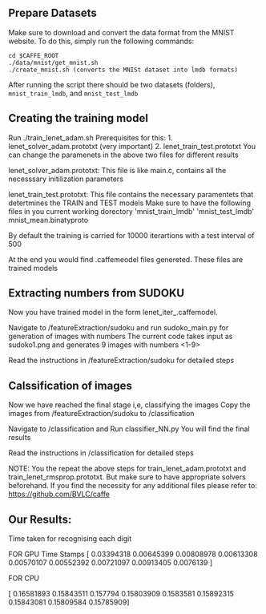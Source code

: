 ## Prepare Datasets

Make sure to download and convert the data format from the MNIST website. 
To do this, simply run the following commands:

	cd $CAFFE_ROOT
	./data/mnist/get_mnist.sh
	./create_mnist.sh (converts the MNISt dataset into lmdb formats)

After running the script there should be two datasets (folders), `mnist_train_lmdb`, and `mnist_test_lmdb`


## Creating the training model

Run ./train_lenet_adam.sh
	Prerequisites for this:
	1. lenet_solver_adam.prototxt (very important)
	2. lenet_train_test.prototxt
You can change the paramenets in the above two files for different results
 
lenet_solver_adam.prototxt:
	This file is like main.c, contains all the necesssary initilization parameters

lenet_train_test.prototxt:
	This file contains the necessary paramentets that detertmines the TRAIN and TEST models
	Make sure to have the following files in you current working dorectory
		'mnist_train_lmdb'
		'mnist_test_lmdb'
		 mnist_mean.binatyproto

By default the training is carried for 10000 iterartions with a test interval of 500

At the end you would find .caffemeodel files genereted. These files are trained models


## Extracting numbers from SUDOKU

Now you have trained model in the form lenet_iter_<NumOfIteration>.caffemodel. 

Navigate to /featureExtraction/sudoku and run sudoko_main.py for generation of images with numbers
The current code takes input as sudoko1.png and generates 9 images with numbers <1-9>

Read the instructions in /featureExtraction/sudoku for detailed steps


## Calssification of images

Now we have reached the final stage i,e, classifying the images
Copy the images from /featureExtraction/sudoku to /classification

Navigate to /classification and Run classifier_NN.py
You will find the final results 

Read the instructions in /classification for detailed steps

NOTE: You the repeat the above steps for train_lenet_adam.prototxt and train_lenet_rmsprop.prototxt. But make sure to have appropriate solvers beforehand. If you find the necessity for any additional files please refer to: https://github.com/BVLC/caffe

## Our Results:

Time taken for recognising each digit

FOR GPU
Time Stamps
[ 0.03394318  0.00645399  0.00808978  0.00613308  0.00570107  0.00552392
  0.00721097  0.00913405  0.0076139 ]

FOR CPU

[ 0.16581893  0.15843511  0.157794    0.15803909  0.1583581   0.15892315
  0.15843081  0.15809584  0.15785909]

	
	
   
